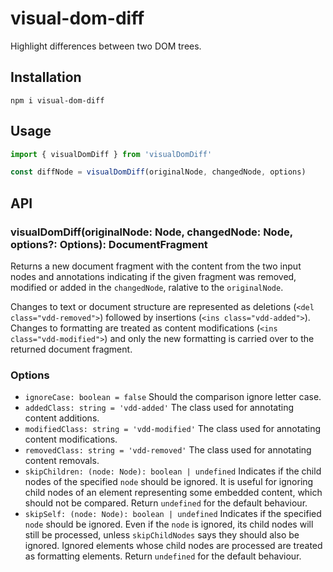# visual-dom-diff

Highlight differences between two DOM trees.

## Installation

```
npm i visual-dom-diff
```

## Usage

```javascript
import { visualDomDiff } from 'visualDomDiff'

const diffNode = visualDomDiff(originalNode, changedNode, options)
```

## API

### visualDomDiff(originalNode: Node, changedNode: Node, options?: Options): DocumentFragment

Returns a new document fragment with the content from the two input nodes and annotations indicating if the given fragment was removed, modified or added in the `changedNode`, ralative to the `originalNode`.

Changes to text or document structure are represented as deletions (`<del class="vdd-removed">`) followed by insertions (`<ins class="vdd-added">`). Changes to formatting are treated as content modifications (`<ins class="vdd-modified">`) and only the new formatting is carried over to the returned document fragment.

### Options

- `ignoreCase: boolean = false` Should the comparison ignore letter case.
- `addedClass: string = 'vdd-added'` The class used for annotating content additions.
- `modifiedClass: string = 'vdd-modified'` The class used for annotating content modifications.
- `removedClass: string = 'vdd-removed'` The class used for annotating content removals.
- `skipChildren: (node: Node): boolean | undefined` Indicates if the child nodes of the specified `node` should be ignored. It is useful for ignoring child nodes of an element representing some embedded content, which should not be compared. Return `undefined` for the default behaviour.
- `skipSelf: (node: Node): boolean | undefined` Indicates if the specified `node` should be ignored. Even if the `node` is ignored, its child nodes will still be processed, unless `skipChildNodes` says they should also be ignored. Ignored elements whose child nodes are processed are treated as formatting elements. Return `undefined` for the default behaviour.

